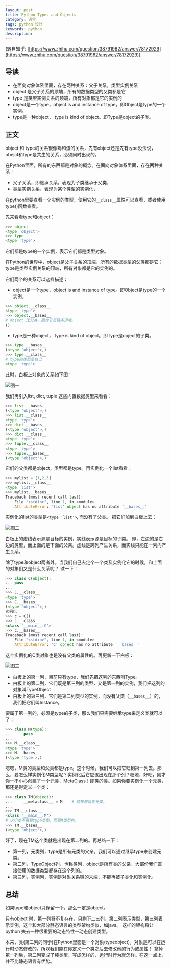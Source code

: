 ```yaml
---
layout: post
title: Python Types and Objects
category: 语言
tags: python 设计
keywords: python
description:
---
```

(转自知乎: [https://www.zhihu.com/question/38791962/answer/78172929](https://www.zhihu.com/question/38791962/answer/78172929))
## 导读

* 在面向对象体系里面，存在两种关系：父子关系，类型实例关系
* object 是父子关系的顶端，所有的数据类型的父类都是它
* type 是类型实例关系的顶端，所有对象都是它的实例的
* object是一个type，object is and instance of type。即Object是type的一个实例。
* type是一种object， type is kind of object。即Type是object的子类。

## 正文

object 和 type的关系很像鸡和蛋的关系，先有object还是先有type没法说，obejct和type是共生的关系，必须同时出现的。

在Python里面，所有的东西都是对象的概念。在面向对象体系里面，存在两种关系：

* 父子关系，即继承关系，表现为子类继承于父类，
* 类型实例关系，表现为某个类型的实例化，

在python里要查看一个实例的类型，使用它的`__class__`属性可以查看，或者使用type()函数查看。

先来看看type和object：

```python
>>> object
<type 'object'>
>>> type
<type 'type'>
```

它们都是type的一个实例，表示它们都是类型对象。

在Python的世界中，object是父子关系的顶端，所有的数据类型的父类都是它；type是类型实例关系的顶端，所有对象都是它的实例的。

它们两个的关系可以这样描述：
* object是一个type，object is and instance of type。即Object是type的一个实例。

```python
>>> object.__class__
<type 'type'>
>>> object.__bases__
# object 无父类，因为它是链条顶端。
()
```

* type是一种object， type is kind of object。即Type是object的子类。

```python
>>> type.__bases__
(<type 'object'>,)
>>> type.__class__
# type的类型是自己
<type 'type'>
```

此时，白板上对象的关系如下图：

![图一](/assets/img/post/20170623/type-object-图1.png)

我们再引入list, dict, tuple 这些内置数据类型来看看：

```python
>>> list.__bases__
(<type 'object'>,)
>>> list.__class__
<type 'type'>
>>> dict.__bases__
(<type 'object'>,)
>>> dict.__class__
<type 'type'>
>>> tuple.__class__
<type 'type'>
>>> tuple.__bases__
(<type 'object'>,) 
```

它们的父类都是object，类型都是type。再实例化一个list看看：

```python
>>> mylist = [1,2,3]
>>> mylist.__class__
<type 'list'>
>>> mylist.__bases__
Traceback (most recent call last):
    File "<stdin>", line 1, in <module>
    AttributeError: 'list' object has no attribute '__bases__'
```

实例化的list的类型是`<type 'list'>`, 而没有了父类。
把它们加到白板上去：

![图二](/assets/img/post/20170623/type-object-图2.png)


白板上的虚线表示源是目标的实例，实线表示源是目标的子类。
即，左边的是右边的类型，而上面的是下面的父亲。虚线是跨列产生关系，而实线只能在一列内产生关系。

除了type和object两者外。当我们自己去定个一个类及实例化它的时候，和上面的对象们又是什么关系呢？
试一下：

```python
>>> class C(object):
... pass
...
>>> C.__class__
<type 'type'>
>>> C.__bases__
(<type 'object'>,)
实例化
>>> c = C()
>>> c.__class__
<class '__main__.C'>
>>> c.__bases__
Traceback (most recent call last):
    File "<stdin>", line 1, in <module>
    AttributeError: 'C' object has no attribute '__bases__'
```

这个实例化的C类对象也是没有父类的属性的。再更新一下白板：

![图三](/assets/img/post/20170623/type-object-图3.png)

* 白板上的第一列，目前只有type，我们先把这列的东西叫Type。
* 白板上的第二列，它们既是第三列的类型，又是第一列的实例，我们把这列的对象叫TypeObject
* 白板上的第三列，它们是第二列类型的实例，而没有父类（`__bases__`）的，我们把它们叫Instance。

要属于第一列的，必须是type的子类，那么我们只需要继承type来定义类就可以了：

```python
>>> class M(type):
...     pass
...
>>> M.__class__
<type 'type'>
>>> M.__bases__
(<type 'type'>,)
```

嗯嗯，M类的类型和父类都是type。这个时候，我们可以把它归到第一列去。那么，要怎么样实例化M类型呢？实例化后它应该出现在那个列？嗯嗯，好吧，刚才你一不小心创建了一个元类，MetaClass！即类的类。如果你要实例化一个元类，那还是得定义一个类：

```python
>>> class TM(object):
...     __metaclass__ = M    # 这样来指定元类。
...
>>> TM.__class__
<class '__main__.M'>
# 这个类不再是type类型，而是M类型的。
>>> TM.__bases__
(<type 'object'>,)
```

好了，现在TM这个类就是出现在第二列的。再总结一下：
* 第一列，元类列，type是所有元类的父亲。我们可以通过继承type来创建元类。
* 第二列，TypeObject列，也称类列，object是所有类的父亲，大部份我们直接使用的数据类型都存在这个列的。
* 第三列，实例列，实例是对象关系链的末端，不能再被子类化和实例化。

## 总结

如果type和object只保留一个，那么一定是object。

只有object 时，第一列将不复存在，只剩下二三列，第二列表示类型，第三列表示实例，这个和大部分静态语言的类型架构类似，如java。
这样的架构将让python 失去一种很重要的动态特性--动态创建类型。

本来，类(第二列的同学)在Python里面是一个对象(typeobject)，对象是可以在运行时动态修改的，所以我们能在你定义一个类之后去修改他的行为或属性！
拿掉第一列后，第二列变成了纯类型，写成怎样的，运行时行为就怎样。在这一点上，并不比静态语言有优势。
